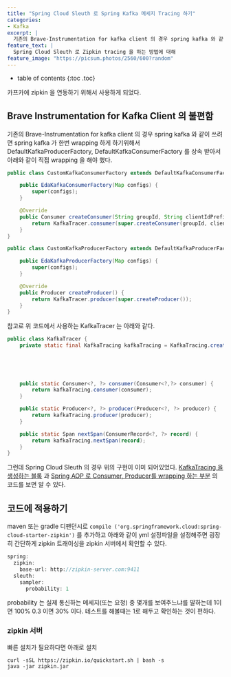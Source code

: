 ```yaml
---
title: "Spring Cloud Sleuth 로 Spring Kafka 메세지 Tracing 하기"
categories: 
- Kafka
excerpt: |
  기존의 Brave-Instrumentation for kafka client 의 경우 spring kafka 와 같이 쓰려면 spring kafka 가 한번 wrapping 하게 하기위해서 DefaultKafkaProducerFactory, DefaultKafkaConsumerFactory 를 상속 받아서 아래와 같이 직접 wrapping 을 해야 했다.
feature_text: |
  Spring Cloud Sleuth 로 Zipkin tracing 을 하는 방법에 대해
feature_image: "https://picsum.photos/2560/600?random"
---
```


* table of contents
{:toc .toc}

카프카에 zipkin 을 연동하기 위해서 사용하게 되었다. 

## Brave Instrumentation for Kafka Client 의 불편함
기존의 Brave-Instrumentation for kafka client 의 경우 spring kafka 와 같이 쓰려면 spring kafka 가 한번 wrapping 하게 하기위해서 DefaultKafkaProducerFactory, DefaultKafkaConsumerFactory 를 상속 받아서 아래와 같이 직접 wrapping 을 해야 했다.

``` java
public class CustomKafkaConsumerFactory extends DefaultKafkaConsumerFactory {

    public EdaKafkaConsumerFactory(Map configs) {
        super(configs);
    }

    @Override
    public Consumer createConsumer(String groupId, String clientIdPrefix, String clientIdSuffix) {
        return KafkaTracer.consumer(super.createConsumer(groupId, clientIdPrefix, clientIdSuffix));
    }
}

```

``` java
public class CustomKafkaProducerFactory extends DefaultKafkaProducerFactory {

    public EdaKafkaProducerFactory(Map configs) {
        super(configs);
    }

    @Override
    public Producer createProducer() {
        return KafkaTracer.producer(super.createProducer());
    }
}

```

참고로 위 코드에서 사용하는 KafkaTracer 는 아래와 같다.
``` java
public class KafkaTracer {
    private static final KafkaTracing kafkaTracing = KafkaTracing.create(Tracing.newBuilder()
                                                                                .localServiceName("EDA-GATEWAY")
                                                                                .currentTraceContext(new StrictCurrentTraceContext())
                                                                                .spanReporter(AsyncReporter.create(URLConnectionSender.create("http://zipkin-url:9411/api/v2/spans")))
                                                                                .build());

    public static Consumer<?, ?> consumer(Consumer<?,?> consumer) {
        return kafkaTracing.consumer(consumer);
    }

    public static Producer<?, ?> producer(Producer<?, ?> producer) {
        return kafkaTracing.producer(producer);
    }

    public static Span nextSpan(ConsumerRecord<?, ?> record) {
        return kafkaTracing.nextSpan(record);
    }
}
```

그런데 Spring Cloud Sleuth 의 경우 위의 구현이 이미 되어있었다.  [KafkaTracing 을 생성하는 블록](https://github.com/spring-cloud/spring-cloud-sleuth/blob/9a085e3b415bf4f18ae34c9cd72ccf9173bd12f5/spring-cloud-sleuth-core/src/main/java/org/springframework/cloud/sleuth/instrument/messaging/TraceMessagingAutoConfiguration.java#L101) 과 [Spring AOP 로 Consumer, Producer를 wrapping 하는 부분](https://github.com/spring-cloud/spring-cloud-sleuth/blob/9a085e3b415bf4f18ae34c9cd72ccf9173bd12f5/spring-cloud-sleuth-core/src/main/java/org/springframework/cloud/sleuth/instrument/messaging/TraceMessagingAutoConfiguration.java#L151) 의 코드를 보면 알 수 있다.

## 코드에 적용하기

maven 또는 gradle 디팬던시로 `compile ('org.springframework.cloud:spring-cloud-starter-zipkin')` 를 추가하고 아래와 같이 yml 설정파일을 설정해주면 굉장히 간단하게 zipkin 트래이싱을 zipkin 서버에서 확인할 수 있다. 

``` java
spring:
  zipkin:
    base-url: http://zipkin-server.com:9411 
  sleuth:
    sampler:
      probability: 1
```
probability 는 실제 통신하는 메세지(또는 요청) 중 몇개를 보여주느냐를 말하는데 1이면 100% 0.3 이면 30% 이다. 테스트를 해볼때는 1로 해두고 확인하는 것이 편하다.

### zipkin 서버
빠른 설치가 필요하다면 아래로 설치

``` 
curl -sSL https://zipkin.io/quickstart.sh | bash -s
java -jar zipkin.jar
```
